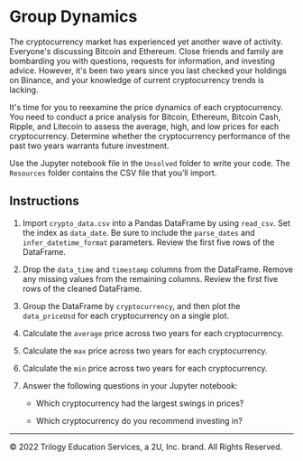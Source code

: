 # Group Dynamics

The cryptocurrency market has experienced yet another wave of activity. Everyone's discussing Bitcoin and Ethereum. Close friends and family are bombarding you with questions, requests for information, and investing advice. However, it's been two years since you last checked your holdings on Binance, and your knowledge of current cryptocurrency trends is lacking.

It's time for you to reexamine the price dynamics of each cryptocurrency. You need to conduct a price analysis for Bitcoin, Ethereum, Bitcoin Cash, Ripple, and Litecoin to assess the average, high, and low prices for each cryptocurrency. Determine whether the cryptocurrency performance of the past two years warrants future investment.

Use the Jupyter notebook file in the `Unsolved` folder to write your code. The `Resources` folder contains the CSV file that you’ll import. 

## Instructions

1. Import `crypto_data.csv` into a Pandas DataFrame by using `read_csv`. Set the index as `data_date`. Be sure to include the `parse_dates` and `infer_datetime_format` parameters. Review the first five rows of the DataFrame.

2. Drop the `data_time` and `timestamp` columns from the DataFrame. Remove any missing values from the remaining columns. Review the first five rows of the cleaned DataFrame.

3. Group the DataFrame by `cryptocurrency`, and then plot the `data_priceUsd` for each cryptocurrency on a single plot.

4. Calculate the `average` price across two years for each cryptocurrency.

5. Calculate the `max` price across two years for each cryptocurrency.

6. Calculate the `min` price across two years for each cryptocurrency.

7. Answer the following questions in your Jupyter notebook:

    * Which cryptocurrency had the largest swings in prices?

    * Which cryptocurrency do you recommend investing in?

---
© 2022 Trilogy Education Services, a 2U, Inc. brand. All Rights Reserved.

